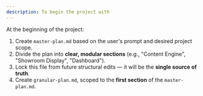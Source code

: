```yaml
---
description: To begin the project with
---
```


At the beginning of the project:
1. Create `master-plan.md` based on the user's prompt and desired project scope.
2. Divide the plan into **clear, modular sections** (e.g., "Content Engine", "Showroom Display", "Dashboard").
3. Lock this file from future structural edits — it will be the **single source of truth**.
4. Create `granular-plan.md`, scoped to the **first section** of the `master-plan.md`.